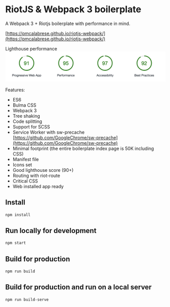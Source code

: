 # RiotJS & Webpack 3 boilerplate

A Webpack 3 + Riotjs boilerplate with performance in mind.

[https://pmcalabrese.github.io/riotjs-webpack/](https://pmcalabrese.github.io/riotjs-webpack/)

Lighthouse performance
![Image of Yaktocat](readme_assets/lighthouse_performance.png)

Features:
 - ES6
 - Bulma CSS
 - Webpack 3
 - Tree shaking
 - Code splitting
 - Support for SCSS
 - Service Worker with sw-precache [https://github.com/GoogleChrome/sw-precache](https://github.com/GoogleChrome/sw-precache)
 - Minimal footprint (the entire boilerplate index page is 50K including CSS)
 - Manifest file
 - Icons set
 - Good lighthouse score (90+)
 - Routing with riot-route
 - Critical CSS
 - Web installed app ready

## Install

```bash
npm install
```

## Run locally for development

```bash
npm start
```

## Build for production

```bash
npm run build
```

## Build for production and run on a local server

```bash
npm run build-serve
```